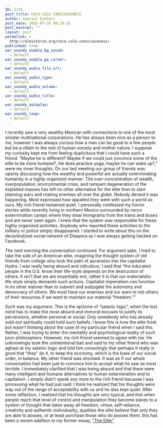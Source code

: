 ```yaml
---
ID: 2179
post_title: COCA-COLA CONSCIOUSNESS
author: Quetzal Eckhart
post_date: 2016-07-26 09:10:16
post_excerpt: ""
layout: post
permalink: >
  http://elmisterio.org/coca-cola-consciousness/
published: true
war_soundy_enable_bg_sound:
  - default
war_soundy_enable_pp_corner:
  - default
war_soundy_audio_file_url:
  - default
war_soundy_audio_type:
  - default
war_soundy_audio_volume:
  - default
war_soundy_audio_title:
  - default
war_soundy_autoplay:
  - default
war_soundy_loop:
  - default
---
```

I recently saw a very wealthy Mexican with connections to one of the most sinister multinational corporations. He has always been nice as a person to me, however I was always curious how a man can be good to a few people but be a villain to the rest of human society and mother nature. I suppose my curiosity kept me from feeling duplicitous that I could have such a friend. “Maybe he is different? Maybe if we could just convince some of the elite to be more humane?, He does practice yoga, maybe he can wake up?,” were my inner thoughts. On our last meeting our group of friends was openly discussing how the wealthy and powerful are actually exterminating humanity in a highly organized manner. The over-concentration of wealth, overpopulation, environmental crisis, and rampant degeneration of the exploited masses has left no other alternative for the elite than to start planning wars and making enemies all over the globe. Nobody denied it was happening. Most expressed how appalled they were with such a world as ours. My rich friend remained quiet.  I personally confessed my horror stories while recently living in northern Mexico surrounded by narco extermination camps where they steal immigrants from the trains and buses and are never seen again.  I knew that the system was responsible for these highly organized activities.  Anybody who reported these activities to the military or police simply disappeared.  I started to write about this on the decentralized social network of Diaspora as I was always getting hacked on Facebook.

The next morning the conversation continued. For argument sake, I tried to take the side of an American elite, imagining the thought system of old friends from college who took the path of ascension into the capitalist Hydra. I was really being absurd and ridiculous. I said that “the educated people in the U.S. know their life-style depends on the destruction of others. It isn’t that we are essentially evil, rather it is that our materialistic life-style simply demands such actions. Captialist imperialism can function in no other manner than to subvert and subjugate the autonomy and democracy of others. We must have our enemies and our wars to rob others of their resources if we want to maintain our material “freedom.””

Such was my argument. This is the epitome of “satanic logic”, when the lost mind has to make the most absurd and immoral excuses to justify its perversions, whether personal or social. Only somebody who has already sold-out spiritually could hold such beliefs. I know this is how the elite think but wasn’t thinking about the case of my particular friend when I said this. Rather, I was trying to enter the mentality and psychological reality of such poor philosophers. However, my rich friend seemed to agree with me. He unknowingly took the unintentional bait and said to my other friend who was aghast at my satanic logic and told him consolingly that perhaps it really is good that “they” do it, to keep the economy, which is the base of our social order, in balance. My other friend was shocked. It was as if our whole conversation had been just to convince him to accept what he saw as most terrible. I immediately clarified that I was being absurd and that there were many intelligent and humane alternatives to human extermination and to capitalism.  I simply didn’t speak any more to the rich friend because I was processing what he had just said. I think he realized that his thoughts were way out of the range of acceptability with us and he also kept quiet. After some reflection, I realized that his thoughts are very typical, and that when people reach that level of control and manipulation they become slaves to a system of thought that takes away all freedom, virtue, self-reliance, creativity and authentic individuality, qualities the elite believe that only they are able to posses, or at least purchase those who do posses them. 
this has been a recent addition to my former essay, <a href="http://elmisterio.org/the-elite-pseudoculture/">"The Elite"</a>